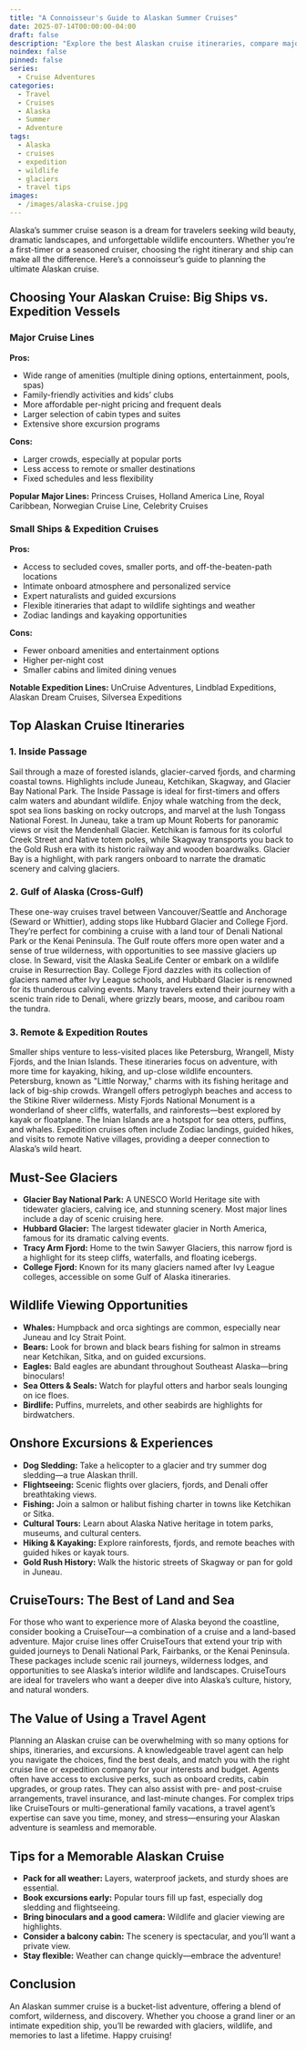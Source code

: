 ```yaml
---
title: "A Connoisseur's Guide to Alaskan Summer Cruises"
date: 2025-07-14T00:00:00-04:00
draft: false
description: "Explore the best Alaskan cruise itineraries, compare major cruise lines and expedition ships, and discover must-see glaciers, wildlife, and onshore adventures."
noindex: false
pinned: false
series:
  - Cruise Adventures
categories:
  - Travel
  - Cruises
  - Alaska
  - Summer
  - Adventure
tags:
  - Alaska
  - cruises
  - expedition
  - wildlife
  - glaciers
  - travel tips
images:
  - /images/alaska-cruise.jpg
---
```


Alaska’s summer cruise season is a dream for travelers seeking wild beauty, dramatic landscapes, and unforgettable wildlife encounters. Whether you’re a first-timer or a seasoned cruiser, choosing the right itinerary and ship can make all the difference. Here’s a connoisseur’s guide to planning the ultimate Alaskan cruise.

## Choosing Your Alaskan Cruise: Big Ships vs. Expedition Vessels

### Major Cruise Lines

**Pros:**
- Wide range of amenities (multiple dining options, entertainment, pools, spas)
- Family-friendly activities and kids’ clubs
- More affordable per-night pricing and frequent deals
- Larger selection of cabin types and suites
- Extensive shore excursion programs

**Cons:**
- Larger crowds, especially at popular ports
- Less access to remote or smaller destinations
- Fixed schedules and less flexibility

**Popular Major Lines:** Princess Cruises, Holland America Line, Royal Caribbean, Norwegian Cruise Line, Celebrity Cruises

### Small Ships & Expedition Cruises

**Pros:**
- Access to secluded coves, smaller ports, and off-the-beaten-path locations
- Intimate onboard atmosphere and personalized service
- Expert naturalists and guided excursions
- Flexible itineraries that adapt to wildlife sightings and weather
- Zodiac landings and kayaking opportunities

**Cons:**
- Fewer onboard amenities and entertainment options
- Higher per-night cost
- Smaller cabins and limited dining venues

**Notable Expedition Lines:** UnCruise Adventures, Lindblad Expeditions, Alaskan Dream Cruises, Silversea Expeditions

## Top Alaskan Cruise Itineraries

### 1. Inside Passage
Sail through a maze of forested islands, glacier-carved fjords, and charming coastal towns. Highlights include Juneau, Ketchikan, Skagway, and Glacier Bay National Park. The Inside Passage is ideal for first-timers and offers calm waters and abundant wildlife. Enjoy whale watching from the deck, spot sea lions basking on rocky outcrops, and marvel at the lush Tongass National Forest. In Juneau, take a tram up Mount Roberts for panoramic views or visit the Mendenhall Glacier. Ketchikan is famous for its colorful Creek Street and Native totem poles, while Skagway transports you back to the Gold Rush era with its historic railway and wooden boardwalks. Glacier Bay is a highlight, with park rangers onboard to narrate the dramatic scenery and calving glaciers.

### 2. Gulf of Alaska (Cross-Gulf)
These one-way cruises travel between Vancouver/Seattle and Anchorage (Seward or Whittier), adding stops like Hubbard Glacier and College Fjord. They’re perfect for combining a cruise with a land tour of Denali National Park or the Kenai Peninsula. The Gulf route offers more open water and a sense of true wilderness, with opportunities to see massive glaciers up close. In Seward, visit the Alaska SeaLife Center or embark on a wildlife cruise in Resurrection Bay. College Fjord dazzles with its collection of glaciers named after Ivy League schools, and Hubbard Glacier is renowned for its thunderous calving events. Many travelers extend their journey with a scenic train ride to Denali, where grizzly bears, moose, and caribou roam the tundra.

### 3. Remote & Expedition Routes
Smaller ships venture to less-visited places like Petersburg, Wrangell, Misty Fjords, and the Inian Islands. These itineraries focus on adventure, with more time for kayaking, hiking, and up-close wildlife encounters. Petersburg, known as "Little Norway," charms with its fishing heritage and lack of big-ship crowds. Wrangell offers petroglyph beaches and access to the Stikine River wilderness. Misty Fjords National Monument is a wonderland of sheer cliffs, waterfalls, and rainforests—best explored by kayak or floatplane. The Inian Islands are a hotspot for sea otters, puffins, and whales. Expedition cruises often include Zodiac landings, guided hikes, and visits to remote Native villages, providing a deeper connection to Alaska’s wild heart.

## Must-See Glaciers
- **Glacier Bay National Park:** A UNESCO World Heritage site with tidewater glaciers, calving ice, and stunning scenery. Most major lines include a day of scenic cruising here.
- **Hubbard Glacier:** The largest tidewater glacier in North America, famous for its dramatic calving events.
- **Tracy Arm Fjord:** Home to the twin Sawyer Glaciers, this narrow fjord is a highlight for its steep cliffs, waterfalls, and floating icebergs.
- **College Fjord:** Known for its many glaciers named after Ivy League colleges, accessible on some Gulf of Alaska itineraries.

## Wildlife Viewing Opportunities
- **Whales:** Humpback and orca sightings are common, especially near Juneau and Icy Strait Point.
- **Bears:** Look for brown and black bears fishing for salmon in streams near Ketchikan, Sitka, and on guided excursions.
- **Eagles:** Bald eagles are abundant throughout Southeast Alaska—bring binoculars!
- **Sea Otters & Seals:** Watch for playful otters and harbor seals lounging on ice floes.
- **Birdlife:** Puffins, murrelets, and other seabirds are highlights for birdwatchers.

## Onshore Excursions & Experiences
- **Dog Sledding:** Take a helicopter to a glacier and try summer dog sledding—a true Alaskan thrill.
- **Flightseeing:** Scenic flights over glaciers, fjords, and Denali offer breathtaking views.
- **Fishing:** Join a salmon or halibut fishing charter in towns like Ketchikan or Sitka.
- **Cultural Tours:** Learn about Alaska Native heritage in totem parks, museums, and cultural centers.
- **Hiking & Kayaking:** Explore rainforests, fjords, and remote beaches with guided hikes or kayak tours.
- **Gold Rush History:** Walk the historic streets of Skagway or pan for gold in Juneau.

## CruiseTours: The Best of Land and Sea

For those who want to experience more of Alaska beyond the coastline, consider booking a CruiseTour—a combination of a cruise and a land-based adventure. Major cruise lines offer CruiseTours that extend your trip with guided journeys to Denali National Park, Fairbanks, or the Kenai Peninsula. These packages include scenic rail journeys, wilderness lodges, and opportunities to see Alaska’s interior wildlife and landscapes. CruiseTours are ideal for travelers who want a deeper dive into Alaska’s culture, history, and natural wonders.

## The Value of Using a Travel Agent

Planning an Alaskan cruise can be overwhelming with so many options for ships, itineraries, and excursions. A knowledgeable travel agent can help you navigate the choices, find the best deals, and match you with the right cruise line or expedition company for your interests and budget. Agents often have access to exclusive perks, such as onboard credits, cabin upgrades, or group rates. They can also assist with pre- and post-cruise arrangements, travel insurance, and last-minute changes. For complex trips like CruiseTours or multi-generational family vacations, a travel agent’s expertise can save you time, money, and stress—ensuring your Alaskan adventure is seamless and memorable.

## Tips for a Memorable Alaskan Cruise
- **Pack for all weather:** Layers, waterproof jackets, and sturdy shoes are essential.
- **Book excursions early:** Popular tours fill up fast, especially dog sledding and flightseeing.
- **Bring binoculars and a good camera:** Wildlife and glacier viewing are highlights.
- **Consider a balcony cabin:** The scenery is spectacular, and you’ll want a private view.
- **Stay flexible:** Weather can change quickly—embrace the adventure!

## Conclusion

An Alaskan summer cruise is a bucket-list adventure, offering a blend of comfort, wilderness, and discovery. Whether you choose a grand liner or an intimate expedition ship, you’ll be rewarded with glaciers, wildlife, and memories to last a lifetime. Happy cruising!
